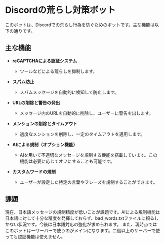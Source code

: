 # Discordの荒らし対策ボット

このボットは、Discordでの荒らし行為を防ぐためのボットです。主な機能は以下の通りです。

## 主な機能

- **reCAPTCHAによる認証システム**  
  - ツールなどによる荒らしを抑制します。

- **スパム防止**  
  - スパムメッセージを自動的に検知して防止します。

- **URLの削除と警告の発出**  
  - メッセージ内のURLを自動的に削除し、ユーザーに警告を出します。

- **メンションの削除とタイムアウト**  
  - 過度なメンションを削除し、一定のタイムアウトを適用します。

- **AIによる規制（オプション機能）**  
  - AIを用いて不適切なメッセージを規制する機能を搭載しています。この機能は必要に応じてオフにすることも可能です。

- **カスタムワードの規制**  
  - ユーザーが設定した特定の言葉やフレーズを規制することができます。


## 課題

現在、日本語メッセージの規制精度が低いことが課題です。AIによる規制機能は日本語に対して十分な精度を発揮しておらず、bad_words.txtファイルに頼るしかない状況です。今後は日本語対応の強化が求められます。
また、現時点ではこのボットは一サーバーで使うのがメインになります。二個以上のサーバーで使っても認証機能は使えません。

